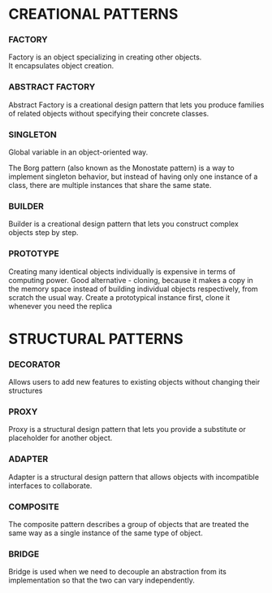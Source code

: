 # CREATIONAL PATTERNS

### **FACTORY**

Factory is an object specializing in creating other objects.  
It encapsulates object creation.

### **ABSTRACT FACTORY**

Abstract Factory is a creational design pattern that lets you produce families of related objects without specifying their concrete classes.

### **SINGLETON**

Global variable in an object-oriented way.

The Borg pattern (also known as the Monostate pattern) is a way to implement singleton behavior, but instead of having only one instance of a class, there are multiple instances that share the same state.

### **BUILDER**

Builder is a creational design pattern that lets you construct complex objects step by step.

### **PROTOTYPE**

Creating many identical objects individually is expensive in terms of computing power. Good alternative - cloning, because it makes a copy in the memory space instead of building individual objects respectively, from scratch the usual way.
Create a prototypical instance first, clone it whenever you need the replica

# STRUCTURAL PATTERNS

### **DECORATOR**

Allows users to add new features to existing objects without changing their structures

### **PROXY**

Proxy is a structural design pattern that lets you provide a substitute or placeholder for another object.

### **ADAPTER**

Adapter is a structural design pattern that allows objects with incompatible interfaces to collaborate.

### **COMPOSITE**

The composite pattern describes a group of objects that are treated the same way as a single instance of the same type of object.

### **BRIDGE**

Bridge is used when we need to decouple an abstraction from its implementation so that the two can vary independently.
